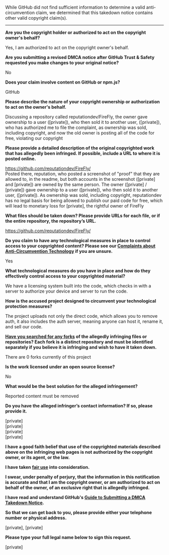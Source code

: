 While GitHub did not find sufficient information to determine a valid anti-circumvention claim, we determined that this takedown notice contains other valid copyright claim(s).

---

**Are you the copyright holder or authorized to act on the copyright owner's behalf?**

Yes, I am authorized to act on the copyright owner's behalf.

**Are you submitting a revised DMCA notice after GitHub Trust & Safety requested you make changes to your original notice?**

No

**Does your claim involve content on GitHub or npm.js?**

GitHub

**Please describe the nature of your copyright ownership or authorization to act on the owner's behalf.**

Discussing a repository called reputationdev/FireFly, the owner gave ownership to a user ([private]), who then sold it to another user, ([private]), who has authorized me to file the complaint, as ownership was sold, including copyright, and now the old owner is posting all of the code for free, violating our copyright

**Please provide a detailed description of the original copyrighted work that has allegedly been infringed. If possible, include a URL to where it is posted online.**

https://github.com/reputationdev/FireFly/  
Posted there, reputation, who posted a screenshot of "proof" that they are allowed to, in the readme, but both accounts in the screenshot ([private] and [private]) are owned by the same person. The owner ([private] / [private]) gave ownership to a user ([private]), who then sold it to another user, ([private]). As ownership was sold, including copyright, reputationdev has no legal basis for being allowed to publish our paid code for free, which will lead to monetary loss for [private], the rightful owner of FireFly

**What files should be taken down? Please provide URLs for each file, or if the entire repository, the repository’s URL.**

https://github.com/reputationdev/FireFly/

**Do you claim to have any technological measures in place to control access to your copyrighted content? Please see our <a href="https://docs.github.com/articles/guide-to-submitting-a-dmca-takedown-notice#complaints-about-anti-circumvention-technology">Complaints about Anti-Circumvention Technology</a> if you are unsure.**

Yes

**What technological measures do you have in place and how do they effectively control access to your copyrighted material?**

We have a licensing system built into the code, which checks in with a server to authorize your device and server to run the code.

**How is the accused project designed to circumvent your technological protection measures?**

The project uploads not only the direct code, which allows you to remove auth, it also includes the auth server, meaning anyone can host it, rename it, and sell our code.

**<a href="https://docs.github.com/articles/dmca-takedown-policy#b-what-about-forks-or-whats-a-fork">Have you searched for any forks</a> of the allegedly infringing files or repositories? Each fork is a distinct repository and must be identified separately if you believe it is infringing and wish to have it taken down.**

There are 0 forks currently of this project

**Is the work licensed under an open source license?**

No

**What would be the best solution for the alleged infringement?**

Reported content must be removed

**Do you have the alleged infringer’s contact information? If so, please provide it.**

[private]  
[private]  
[private]  
[private]  

**I have a good faith belief that use of the copyrighted materials described above on the infringing web pages is not authorized by the copyright owner, or its agent, or the law.**

**I have taken <a href="https://www.lumendatabase.org/topics/22">fair use</a> into consideration.**

**I swear, under penalty of perjury, that the information in this notification is accurate and that I am the copyright owner, or am authorized to act on behalf of the owner, of an exclusive right that is allegedly infringed.**

**I have read and understand GitHub's <a href="https://docs.github.com/articles/guide-to-submitting-a-dmca-takedown-notice/">Guide to Submitting a DMCA Takedown Notice</a>.**

**So that we can get back to you, please provide either your telephone number or physical address.**

[private], [private]

**Please type your full legal name below to sign this request.**

[private]

